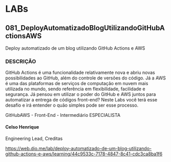 # LABs

## 081_DeployAutomatizadoBlogUtilizandoGitHubActionsAWS

Deploy automatizado de um blog utilizando GitHub Actions e AWS

### DESCRIÇÃO
GitHub Actions é uma funcionalidade relativamente nova e abriu novas possibilidades ao GitHub, além do controle de versões do código. Já a AWS é uma das plataformas de serviços de computação em nuvem mais utilizada no mundo, sendo referência em flexibilidade, facilidade e segurança. Já pensou em utilizar o poder do GitHub e AWS juntos para automatizar a entrega de códigos front-end? Neste Labs você terá esse desafio e irá entender o quão simples pode ser esse processo.

GitHubAWS - Front-End - Intermediário 
ESPECIALISTA
#### Celso Henrique
Engineering Lead, Creditas

https://web.dio.me/lab/deploy-automatizado-de-um-blog-utilizando-github-actions-e-aws/learning/44c9533c-7178-4847-8c41-cdc3ca8ba1f6
